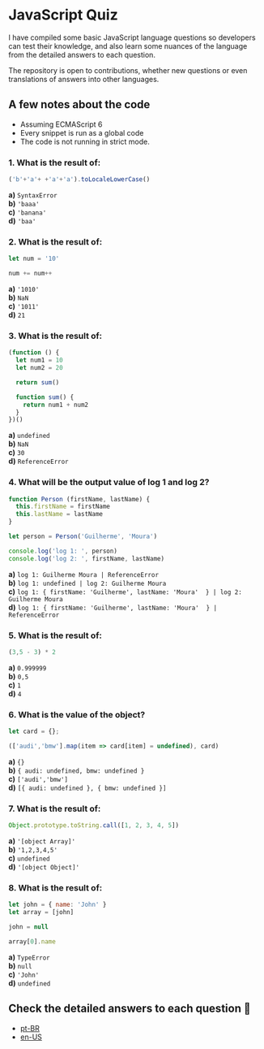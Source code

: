 # JavaScript Quiz 

I have compiled some basic JavaScript language questions so developers can test their knowledge, and also learn some nuances of the language from the detailed answers to each question.

The repository is open to contributions, whether new questions or even translations of answers into other languages.

## A few notes about the code
- Assuming ECMAScript 6
- Every snippet is run as a global code
- The code is not running in strict mode.

### 1. What is the result of:

```javascript
('b'+'a'+ +'a'+'a').toLocaleLowerCase()
```

**a)** `SyntaxError`</br>
**b)** `'baaa'`</br>
**c)** `'banana'`</br>
**d)** `'baa'`</br>

### 2. What is the result of:

```javascript
let num = '10'

num += num++
```

**a)** `'1010'`</br>
**b)** `NaN`</br>
**c)** `'1011'`</br>
**d)** `21`</br>

### 3. What is the result of:

```javascript
(function () {
  let num1 = 10
  let num2 = 20

  return sum()

  function sum() {
    return num1 + num2
  }
})()
```

**a)** `undefined`</br>
**b)** `NaN`</br>
**c)** `30`</br>
**d)** `ReferenceError`</br>

### 4. What will be the output value of log 1 and log 2?

```javascript
function Person (firstName, lastName) {
  this.firstName = firstName
  this.lastName = lastName
}

let person = Person('Guilherme', 'Moura')

console.log('log 1: ', person)
console.log('log 2: ', firstName, lastName)
```

**a)** `log 1: Guilherme Moura | ReferenceError`</br>
**b)** `log 1: undefined | log 2: Guilherme Moura`</br>
**c)** `log 1: { firstName: 'Guilherme', lastName: 'Moura'  } | log 2: Guilherme Moura`</br>
**d)** `log 1: { firstName: 'Guilherme', lastName: 'Moura'  } | ReferenceError`</br>

### 5. What is the result of:

```javascript
(3,5 - 3) * 2
```

**a)** `0.999999`</br>
**b)** `0,5`</br>
**c)** `1`</br>
**d)** `4`</br>

### 6. What is the value of the object?

```javascript
let card = {};

(['audi','bmw'].map(item => card[item] = undefined), card)
```

**a)** `{}`</br>
**b)** `{ audi: undefined, bmw: undefined }`</br>
**c)** `['audi','bmw']`</br>
**d)** `[{ audi: undefined }, { bmw: undefined }]`</br>

### 7. What is the result of:

```javascript
Object.prototype.toString.call([1, 2, 3, 4, 5])
```

**a)** `'[object Array]'`</br>
**b)** `'1,2,3,4,5'`</br>
**c)** `undefined`</br>
**d)** `'[object Object]'`</br>

### 8. What is the result of:

```javascript
let john = { name: 'John' }
let array = [john]

john = null

array[0].name
```

**a)** `TypeError`</br>
**b)** `null`</br>
**c)** `'John'`</br>
**d)** `undefined`</br>

## Check the detailed answers to each question :pencil:

- <a href="https://github.com/mouraggui/js-quiz/blob/master/answers/pt-br.md" target="_blank">pt-BR</a>
- <a href="https://github.com/mouraggui/js-quiz/blob/master/answers/en-us.md" target="_blank">en-US</a>
